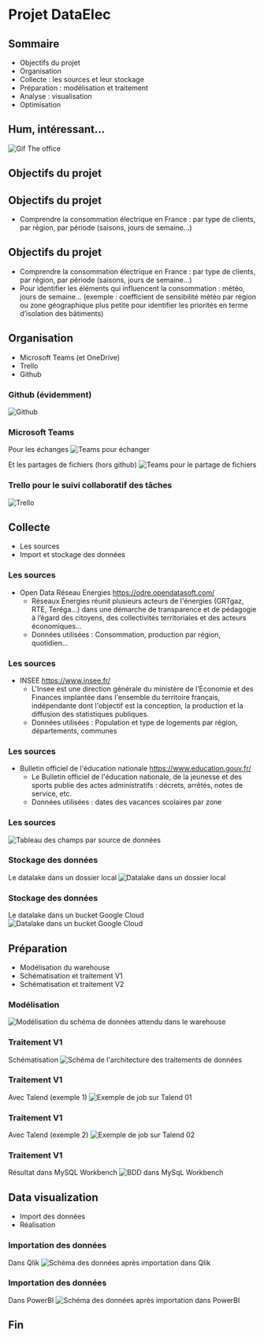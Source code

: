 # Projet DataElec


## Sommaire
- Objectifs du projet
- Organisation
- Collecte : les sources​ et leur stockage
- Préparation : modélisation​ et traitement
- Analyse​ : visualisation​
- Optimisation



## Hum, intéressant... 
![Gif The office](media/gif-office-01.gif)



## Objectifs du projet


## Objectifs du projet
- Comprendre la consommation électrique en France : par type de clients, par région, par période (saisons, jours de semaine…)​


## Objectifs du projet
- Comprendre la consommation électrique en France : par type de clients, par région, par période (saisons, jours de semaine…)​
- Pour identifier les éléments qui influencent la consommation : météo, jours de semaine… (exemple : coefficient de sensibilité météo par région ou zone géographique plus petite pour identifier les priorités en terme d’isolation des bâtiments)



## Organisation
- Microsoft Teams (et OneDrive)
- Trello
- Github


### Github (évidemment)
![Github](media/capture-github.png)


### Microsoft Teams
Pour les échanges
![Teams pour échanger](media/capture-teams-publications.png)


Et les partages de fichiers (hors github)
![Teams pour le partage de fichiers](media/capture-teams-fichiers.png)


### Trello pour le suivi collaboratif des tâches
![Trello](media/capture-trello.png)



## Collecte
- Les sources
- Import et stockage des données


### Les sources
- Open Data Réseau Energies https://odre.opendatasoft.com/​
    - Réseaux Énergies réunit plusieurs acteurs de l'énergies (GRTgaz, RTE, Teréga...) dans une démarche de transparence et de pédagogie à l’égard des citoyens, des collectivités territoriales et des acteurs économiques...​
    - Données utilisées : Consommation, production par région, quotidien...​


### Les sources
- INSEE https://www.insee.fr/​
    - L'Insee est une direction générale du ministère de l’Économie et des Finances implantée dans l'ensemble du territoire français, indépendante dont l'objectif est la conception, la production et la diffusion des statistiques publiques.​
    - Données utilisées : Population et type de logements par région, départements, communes​


### Les sources
- Bulletin officiel de l'éducation nationale https://www.education.gouv.fr/​
    - Le Bulletin officiel de l'éducation nationale, de la jeunesse et des sports publie des actes administratifs : décrets, arrêtés, notes de service, etc. ​
    - Données utilisées : dates des vacances scolaires par zone 


### Les sources
![Tableau des champs par source de données](media/tableau-sources-donnees.png)


### Stockage des données
Le datalake dans un dossier local
![Datalake dans un dossier local](media/capture-dossier-datalake.png)


### Stockage des données
Le datalake dans un bucket Google Cloud
![Datalake dans un bucket Google Cloud](media/capture-bucket-datalake.png)



## Préparation
- Modélisation du warehouse
- Schématisation et traitement V1
- Schématisation et traitement V2


### Modélisation
![Modélisation du schéma de données attendu dans le warehouse](media/schema-donnees.png)


### Traitement V1
Schématisation
![Schéma de l'architecture des traitements de données](media/schema-architecture-v01.png)


### Traitement V1
Avec Talend (exemple 1)
![Exemple de job sur Talend 01](media/capture-talend-01.png)


### Traitement V1
Avec Talend (exemple 2)
![Exemple de job sur Talend 02](media/capture-talend-02.png)


### Traitement V1
Résultat dans MySQL Workbench
![BDD dans MySqL Workbench](media/capture-mysql-workbench.png)



## Data visualization
- Import des données
- Réalisation


### Importation des données
Dans Qlik
![Schéma des données après importation dans Qlik](media/capture-schema-donnees-qlik.png)


### Importation des données
Dans PowerBI
![Schéma des données après importation dans PowerBI](media/capture-schema-donnees-powerbi.png)



## Fin